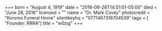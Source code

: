 +++
born = "August 4, 1919"
date = "2016-06-28T14:51:01-05:00"
died = "June 28, 2016"
licensed = ""
name = "Dr. Mark Covey"
photocredit = "Korsmo Funeral Home"
silentkeyhq = "0771467318704539"
tags = [ "Founder: RRRA"]
title = "w0zqj"
+++
